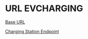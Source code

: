 # URL EVCHARGING

[Base URL](https://api-evcharging.vercel.app)

[Charging Station Endpoint](https://api-evcharging.vercel.app/chargingstation)
